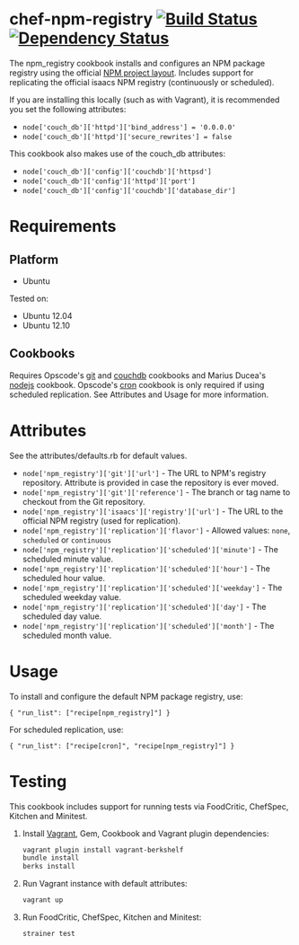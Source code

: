 chef-npm-registry [![Build Status](https://travis-ci.org/coryroloff/chef-npm-registry.png?branch=master)](https://travis-ci.org/coryroloff/chef-npm-registry) [![Dependency Status](https://gemnasium.com/coryroloff/chef-npm-registry.png)](https://gemnasium.com/coryroloff/chef-npm-registry)
===========

The npm_registry cookbook installs and configures an NPM package registry using the official [NPM project layout](https://github.com/isaacs/npmjs.org). Includes support for replicating the official isaacs NPM registry (continuously or scheduled).

If you are installing this locally (such as with Vagrant), it is recommended you set the following attributes:

* `node['couch_db']['httpd']['bind_address'] = '0.0.0.0'`
* `node['couch_db']['httpd']['secure_rewrites'] = false`

This cookbook also makes use of the couch_db attributes:

* `node['couch_db']['config']['couchdb']['httpsd']`
* `node['couch_db']['config']['httpd']['port']`
* `node['couch_db']['config']['couchdb']['database_dir']`

Requirements
============

Platform
--------

* Ubuntu

Tested on:

* Ubuntu 12.04
* Ubuntu 12.10

Cookbooks
---------

Requires Opscode's [git](http://community.opscode.com/cookbooks/git) and [couchdb](http://community.opscode.com/cookbooks/couchdb) cookbooks and Marius Ducea's [nodejs](http://community.opscode.com/cookbooks/nodejs) cookbook. Opscode's [cron](http://community.opscode.com/cookbooks/cron) cookbook is only required if using scheduled replication. See Attributes and Usage for more information.

Attributes
==========

See the attributes/defaults.rb for default values.

* `node['npm_registry']['git']['url']` - The URL to NPM's registry repository. Attribute is provided in case the repository is ever moved.
* `node['npm_registry']['git']['reference']` - The branch or tag name to checkout from the Git repository.
* `node['npm_registry']['isaacs']['registry']['url']` - The URL to the official NPM registry (used for replication).
* `node['npm_registry']['replication']['flavor']` - Allowed values: `none`, `scheduled` or `continuous`
* `node['npm_registry']['replication']['scheduled']['minute']` - The scheduled minute value.
* `node['npm_registry']['replication']['scheduled']['hour']` - The scheduled hour value.
* `node['npm_registry']['replication']['scheduled']['weekday']` - The scheduled weekday value.
* `node['npm_registry']['replication']['scheduled']['day']` - The scheduled day value.
* `node['npm_registry']['replication']['scheduled']['month']` - The scheduled month value.

Usage
=====

To install and configure the default NPM package registry, use:

`{ "run_list": ["recipe[npm_registry]"] }`

For scheduled replication, use:

`{ "run_list": ["recipe[cron]", "recipe[npm_registry]"] }`

Testing
=======

This cookbook includes support for running tests via FoodCritic, ChefSpec, Kitchen and Minitest.

1. Install [Vagrant](http://downloads.vagrantup.com), Gem, Cookbook and Vagrant plugin dependencies:

	```bash
	vagrant plugin install vagrant-berkshelf
	bundle install
	berks install
	```

3. Run Vagrant instance with default attributes:

	```bash
	vagrant up
	```

4. Run FoodCritic, ChefSpec, Kitchen and Minitest:

	```bash
	strainer test
	```